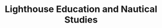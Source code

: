---
layout: repo
title: "Lighthouse Education and Nautical Studies"
id: 2804
permalink: repos/2804/
---